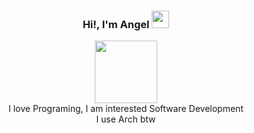 <h3 align="center">Hi!, I'm Angel</a> <img src="https://emojis.slackmojis.com/emojis/images/1643514675/6754/anime.gif?1643514675" width="28" /> </h3>
<div align="center">
  <img src="https://cdn.discordapp.com/attachments/861704762935738369/984600062317432842/IMG_7762.gif" width="100" />
</div>
<div align="center">
   I love Programing, I am interested Software Development<br>
  I use Arch btw
</div>
